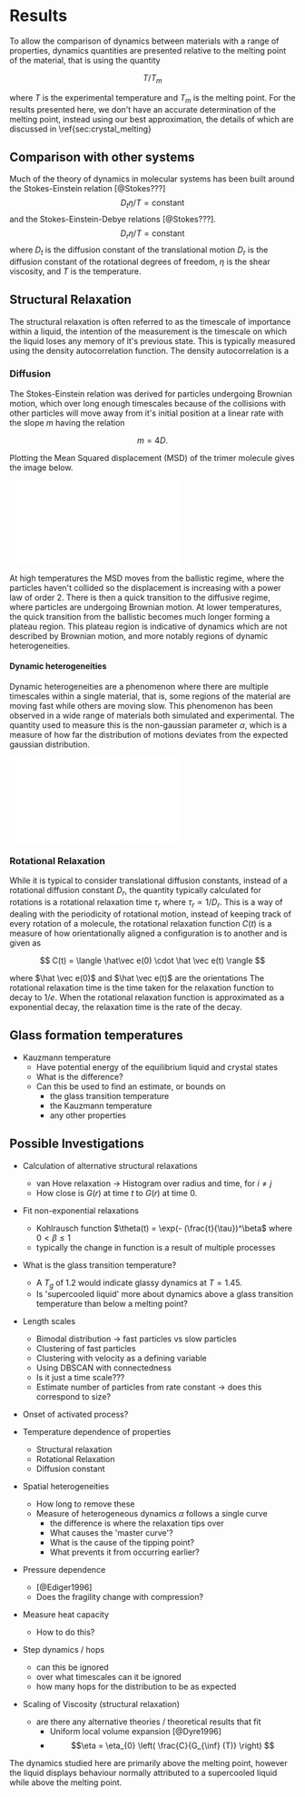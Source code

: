 # Results

To allow the comparison of dynamics between materials with a range of properties,
dynamics quantities are presented relative to the melting point of the material,
that is using the quantity

$$ T/T_m $$

where $T$ is the experimental temperature and $T_m$ is the melting point.
For the results presented here,
we don't have an accurate determination of the melting point,
instead using our best approximation,
the details of which are discussed in \ref{sec:crystal_melting}

## Comparison with other systems

Much of the theory of dynamics in molecular systems
has been built around the
Stokes-Einstein relation [@Stokes???]
$$ D_t \eta / T = \text{constant} $$
and the Stokes-Einstein-Debye relations [@Stokes???].
$$ D_r \eta / T = \text{constant} $$
where $D_t$ is the diffusion constant of the translational motion
$D_r$ is the diffusion constant of the rotational degrees of freedom,
$\eta$ is the shear viscosity, and
$T$ is the temperature.

## Structural Relaxation

The structural relaxation is often referred to
as the timescale of importance within a liquid,
the intention of the measurement is
the timescale on which the liquid
loses any memory of it's previous state.
This is typically measured using the
density autocorrelation function.
The density autocorrelation is a

### Diffusion

The Stokes-Einstein relation was derived for particles undergoing Brownian motion,
which over long enough timescales because of the collisions with other particles
will move away from it's initial position at a linear rate with the slope $m$ having the
relation

<!-- TODO properly write out equation -->

$$ m = 4D. $$

Plotting the Mean Squared displacement (MSD) of the trimer molecule
gives the image below.

![The Mean Squared Displacment of the trimer molecule
over a range of temperatures
at a pressure of 13.50.
Note that both axes are plotted using a logarithmic scale.](../Projects/Dynamics/figures/thesis/mean-squared-displacement.pdf)

At high temperatures the MSD moves from the ballistic regime,
where the particles haven't collided
so the displacement is increasing with a power law of order 2.
There is then a quick transition to the diffusive regime,
where particles are undergoing Brownian motion.
At lower temperatures,
the quick transition from the ballistic becomes much longer
forming a plateau region.
This plateau region is indicative of dynamics
which are not described by Brownian motion,
and more notably regions of dynamic heterogeneities.

#### Dynamic heterogeneities

Dynamic heterogeneities are a phenomenon
where there are multiple timescales within a single material,
that is, some regions of the material are moving fast
while others are moving slow.
This phenomenon has been observed in a wide range of materials
both simulated and experimental.
The quantity used to measure this is the non-gaussian parameter $\alpha$,
which is a measure of how far the distribution of motions
deviates from the expected gaussian distribution.

![The non-gaussian of the trimer molecule
over a range of temperatures at a pressure of 13.50.
Note that time axis is plotted using a logarithmic
scale.](../Projects/Dynamics/figures/thesis/non-gaussian.pdf)

### Rotational Relaxation

While it is typical to consider translational diffusion constants,
instead of a rotational diffusion constant $D_r$,
the quantity typically calculated for rotations
is a rotational relaxation time $\tau_r$
where $\tau_r \propto 1/D_r$.
This is a way of dealing with the periodicity of rotational motion,
instead of keeping track of every rotation of a molecule,
the rotational relaxation function $C(t)$ is a measure of
how orientationally aligned a configuration is to another
and is given as

<!-- TODO rewrite as quaternions -->

$$ C(t) = \langle \hat\vec e(0) \cdot \hat \vec e(t) \rangle $$

where $\hat \vec e(0)$ and $\hat \vec e(t)$ are the orientations
The rotational relaxation time is
the time taken for the relaxation function to decay to $1/e$.
When the rotational relaxation function
is approximated as a exponential decay,
the relaxation time is the rate of the decay.

## Glass formation temperatures

- Kauzmann temperature
    - Have potential energy of the equilibrium liquid and crystal states
    - What is the difference?
    - Can this be used to find an estimate, or bounds on
        - the glass transition temperature
        - the Kauzmann temperature
        - any other properties

## Possible Investigations

- Calculation of alternative structural relaxations
    - van Hove relaxation -> Histogram over radius and time, for $i \ne j$
    - How close is $G(r)$ at time $t$ to $G(r)$ at time $0$.

- Fit non-exponential relaxations
    - Kohlrausch function $\theta(t) = \exp(- (\frac{t}{\tau})^\beta$ where $0 < \beta \le 1$
    - typically the change in function is a result of multiple processes

- What is the glass transition temperature?
    - A $T_g$ of 1.2 would indicate glassy dynamics at $T=1.45$.
    - Is 'supercooled liquid' more about dynamics above a glass transition temperature
      than below a melting point?

- Length scales
    - Bimodal distribution -> fast particles vs slow particles
    - Clustering of fast particles
    - Clustering with velocity as a defining variable
    - Using DBSCAN with connectedness
    - Is it just a time scale???
    - Estimate number of particles from rate constant -> does this correspond to size?

- Onset of activated process?

- Temperature dependence of properties
    - Structural relaxation
    - Rotational Relaxation
    - Diffusion constant

- Spatial heterogeneities
    - How long to remove these
    - Measure of heterogeneous dynamics $\alpha$ follows a single curve
        - the difference is where the relaxation tips over
        - What causes the 'master curve'?
        - What is the cause of the tipping point?
        - What prevents it from occurring earlier?

- Pressure dependence
    - [@Ediger1996]
    - Does the fragility change with compression?

- Measure heat capacity
    - How to do this?

- Step dynamics / hops
    - can this be ignored
    - over what timescales can it be ignored
    - how many hops for the distribution to be as expected

- Scaling of Viscosity (structural relaxation)
    - are there any alternative theories / theoretical results that fit
        - Uniform local volume expansion [@Dyre1996]
        - $$\eta = \eta_{0} \left( \frac{C}{G_{\inf} (T)} \right) $$


The dynamics studied here are primarily above the melting point,
however the liquid displays behaviour normally attributed
to a supercooled liquid while above the melting point.
